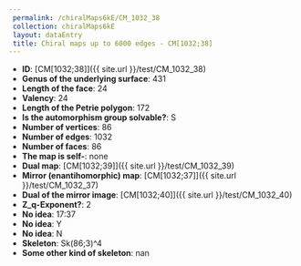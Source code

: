 ```yaml
--- 
 permalink: /chiralMaps6kE/CM_1032_38 
 collection: chiralMaps6kE
 layout: dataEntry
 title: Chiral maps up to 6000 edges - CM[1032;38]
---
```


- **ID**: [CM[1032;38]]({{ site.url }}/test/CM_1032_38)
- **Genus of the underlying surface**: 431
- **Length of the face**: 24
- **Valency**: 24
- **Length of the Petrie polygon**: 172
- **Is the automorphism group solvable?**: S
- **Number of vertices**: 86
- **Number of edges**: 1032
- **Number of faces**: 86
- **The map is self-**: none
- **Dual map**: [CM[1032;39]]({{ site.url }}/test/CM_1032_39)
- **Mirror (enantihomorphic) map**: [CM[1032;37]]({{ site.url }}/test/CM_1032_37)
- **Dual of the mirror image**: [CM[1032;40]]({{ site.url }}/test/CM_1032_40)
- **Z_q-Exponent?**: 2
- **No idea**:  17:37
- **No idea**: Y
- **No idea**: N
- **Skeleton**: Sk(86;3)^4
- **Some other kind of skeleton**: nan
